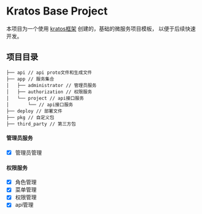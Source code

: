 # Kratos Base Project

本项目为一个使用 [kratos框架](https://github.com/go-kratos/kratos) 创建的，基础的微服务项目模板，
以便于后续快速开发。

## 项目目录

```
├── api // api proto文件和生成文件
├── app // 服务集合
│   ├── administrator // 管理员服务
│   ├── authorization // 权限服务
│   └── project // api接口服务
│       └── // api接口服务
├── deploy // 部署文件
├── pkg // 自定义包
├── third_party // 第三方包
```


#### 管理员服务
- [x]  管理员管理

#### 权限服务
- [x]  角色管理
- [x]  菜单管理
- [x]  权限管理
- [x]  api管理
